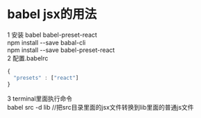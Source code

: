 # babel jsx的用法
1 安装 babel babel-preset-react     
npm install --save babal-cli  
npm install --save babel-preset-react  
2 配置.babelrc  
```javascript
{
  "presets" : ["react"]
}
```
3 terminal里面执行命令   
babel src -d lib //把src目录里面的jsx文件转换到lib里面的普通js文件


